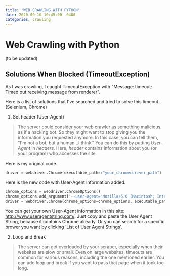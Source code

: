 ```yaml
---
title: "WEB CRAWLING WITH PYTHON"
date: 2020-09-10 10:45:00 -0400
categories: crawling
---
```


# Web Crawling with Python

(to be updated)



## Solutions When Blocked (TimeoutException)

As I was crawling, I caught TimeoutException with "Message: timeout: Timed out receiving message from renderer". 

Here is a list of solutions that I've searched and tried to solve this timeout . (Selenium, Chrome)



1. Set header (User-Agent)

> The server could consider your web crawler as something malicious, as if a hacking bot. So they might want to stop giving you the information you requested anymore. In this case, you can tell them, "I'm not a bot, but a human...I think." You can do this by putting *User-Agent* in *headers*. Here, *header* contains information about you (or your program) who accesses the site. 



Here is my original code.

```python
driver = webdriver.Chrome(executable_path=r"your_chromecdriver_path")
```



Here is the new code with User-Agent information added.

```python
chrome_options = webdriver.ChromeOptions()
chrome_options.add_argument('--user-agent="Mozilla/5.0 (Macintosh; Intel Mac OS X 10_14_1) AppleWebKit/537.36 (KHTML, like Gecko) Chrome/85.0.4183.83 Safari/537.36"')
driver = webdriver.Chrome(chrome_options=chrome_options, executable_path=r"your_chromedriver_path")
```

You can get your own User-Agent information in this site: http://www.useragentstring.com/. Just copy and paste the User Agent String, because it contains Chrome already. Or you can search for a specific brower you want by clicking 'List of User Agent Strings'.


2. Loop and Break

> The server can get overloaded by your scraper, especially when their websites are slow or small. Even on large websites, timeouts are common for various reasons, including the one mentioned earlier. You can add loop and break if you want to pass that page when it took too long. 


